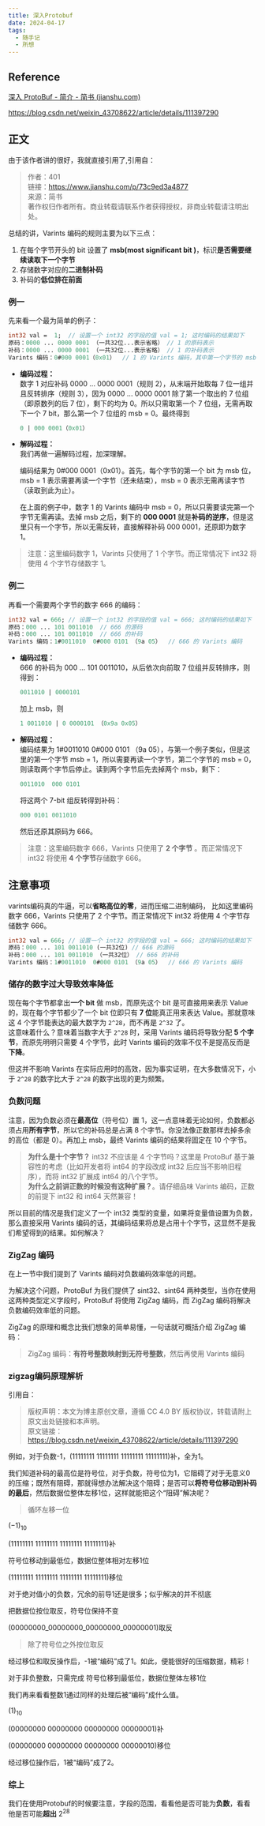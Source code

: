```yaml
---
title: 深入Protobuf
date: 2024-04-17
tags:
  - 随手记
  - 所想
---
```

## Reference

[深入 ProtoBuf - 简介 - 简书 (jianshu.com)](https://www.jianshu.com/p/a24c88c0526a)

https://blog.csdn.net/weixin_43708622/article/details/111397290

## 正文

由于该作者讲的很好，我就直接引用了,引用自：

>作者：401  
>链接：https://www.jianshu.com/p/73c9ed3a4877  
>来源：简书  
>著作权归作者所有。商业转载请联系作者获得授权，非商业转载请注明出处。

总结的讲，Varints 编码的规则主要为以下三点：

1. 在每个字节开头的 bit 设置了 **msb(most significant bit )**，标识**是否需要继续读取下一个字节**
2. 存储数字对应的**二进制补码**
3. 补码的**低位排在前面**
### 例一

先来看一个最为简单的例子：

```protobuf
int32 val =  1;  // 设置一个 int32 的字段的值 val = 1; 这时编码的结果如下
原码：0000 ... 0000 0001 （一共32位...表示省略） // 1 的原码表示
补码：0000 ... 0000 0001 （一共32位...表示省略） // 1 的补码表示
Varints 编码：0#000 0001（0x01）  // 1 的 Varints 编码，其中第一个字节的 msb = 0
```

- **编码过程：**  
    数字 1 对应补码 0000 ... 0000 0001（规则 2），从末端开始取每 7 位一组并且反转排序（规则 3），因为 0000 ... 0000 0001 除了第一个取出的 7 位组（即原数列的后 7 位），剩下的均为 0。所以只需取第一个 7 位组，无需再取下一个 7 bit，那么第一个 7 位组的 msb = 0。最终得到
    
    ```protobuf
    0 | 000 0001（0x01） 
    ```
    
- **解码过程：**  
    我们再做一遍解码过程，加深理解。
    
    编码结果为 0#000 0001（0x01）。首先，每个字节的第一个 bit 为 msb 位，msb = 1 表示需要再读一个字节（还未结束），msb = 0 表示无需再读字节（读取到此为止）。
    
    在上面的例子中，数字 1 的 Varints 编码中 msb = 0，所以只需要读完第一个字节无需再读。去掉 msb 之后，剩下的 **000 0001** 就是**补码的逆序**，但是这里只有一个字节，所以无需反转，直接解释补码 000 0001，还原即为数字 1。
    

> 注意：这里编码数字 1，Varints 只使用了 1 个字节。而正常情况下 int32 将使用 4 个字节存储数字 1。

### 例二

再看一个需要两个字节的数字 666 的编码：

```protobuf
int32 val = 666; // 设置一个 int32 的字段的值 val = 666; 这时编码的结果如下
原码：000 ... 101 0011010  // 666 的源码
补码：000 ... 101 0011010  // 666 的补码
Varints 编码：1#0011010  0#000 0101 （9a 05）  // 666 的 Varints 编码

```

- **编码过程：**  
    666 的补码为 000 ... 101 0011010，从后依次向前取 7 位组并反转排序，则得到：
    
    ```protobuf
    0011010 | 0000101
    ```
    
    加上 msb，则
    
    ```protobuf
    1 0011010 | 0 0000101 （0x9a 0x05）
    ```
    
- **解码过程：**  
    编码结果为 1#0011010 0#000 0101 （9a 05），与第一个例子类似，但是这里的第一个字节 msb = 1，所以需要再读一个字节，第二个字节的 msb = 0，则读取两个字节后停止。读到两个字节后先去掉两个 msb，剩下：
    
    ```protobuf
    0011010  000 0101
    ```
    
    将这两个 7-bit 组反转得到补码：
    
    ```protobuf
    000 0101 0011010
    ```
    
    然后还原其原码为 666。
    

> 注意：这里编码数字 666，Varints 只使用了 **2 个字节** 。而正常情况下 int32 将使用 **4 个字节**存储数字 666。

## 注意事项

varints编码真的牛逼，可以**省略高位的零**，进而压缩二进制编码，
比如这里编码数字 666，Varints 只使用了 2 个字节。而正常情况下 int32 将使用 4 个字节存储数字 666。

```protobuf
int32 val = 666; // 设置一个 int32 的字段的值 val = 666; 这时编码的结果如下
原码：000 ... 101 0011010 (一共32位) // 666 的源码
补码：000 ... 101 0011010 （一共32位） // 666 的补码
Varints 编码：1#0011010  0#000 0101 （9a 05）  // 666 的 Varints 编码
```


### 储存的数字过大导致效率降低

现在每个字节都拿出**一个 bit** 做 msb，而原先这个 bit 是可直接用来表示 Value 的，现在每个字节都少了一个 bit 位即只有 **7 位**能真正用来表达 Value。那就意味这 4 个字节能表达的最大数字为 `2^28`，而不再是 `2^32` 了。  
这意味着什么？意味着当数字大于 `2^28` 时，采用 Varints 编码将导致分配 **5 个字节**，而原先明明只需要 4 个字节，此时 Varints 编码的效率不仅不是提高反而是**下降**。

但这并不影响 Varints 在实际应用时的高效，因为事实证明，在大多数情况下，小于 `2^28` 的数字比大于 `2^28` 的数字出现的更为频繁。


### 负数问题


注意，因为负数必须在**最高位**（符号位）置 1，这一点意味着无论如何，负数都必须占用**所有字节**，所以它的补码总是占满 8 个字节。你没法像正数那样去掉多余的高位（都是 0）。再加上 msb，最终 Varints 编码的结果将固定在 10 个字节。

> **为什么是十个字节？** int32 不应该是 4 个字节吗？这里是 ProtoBuf 基于兼容性的考虑（比如开发者将 int64 的字段改成 int32 后应当不影响旧程序），而将 int32 扩展成 int64 的八个字节。  
> **为什么之前讲正数的时候没有这种扩展？**。请仔细品味 Varints 编码，正数的前提下 int32 和 int64 天然兼容！

所以目前的情况是我们定义了一个 int32 类型的变量，如果将变量值设置为负数，那么直接采用 Varints 编码的话，其编码结果将总是占用十个字节，这显然不是我们希望得到的结果。如何解决？

###  ZigZag 编码

在上一节中我们提到了 Varints 编码对负数编码效率低的问题。

为解决这个问题，ProtoBuf 为我们提供了 sint32、sint64 两种类型，当你在使用这两种类型定义字段时，ProtoBuf 将使用 ZigZag 编码，而 ZigZag 编码将解决负数编码效率低的问题。

ZigZag 的原理和概念比我们想象的简单易懂，一句话就可概括介绍 ZigZag 编码：

> ZigZag 编码：**有符号整数映射到无符号整数**，然后再使用 Varints 编码

### zigzag编码原理解析

引用自：

>版权声明：本文为博主原创文章，遵循 CC 4.0 BY 版权协议，转载请附上原文出处链接和本声明。                     
>原文链接：https://blog.csdn.net/weixin_43708622/article/details/111397290

例如，对于负数-1，(11111111 11111111 11111111 11111111)补，全为1。

我们知道补码的最高位是符号位，对于负数，符号位为1，它阻碍了对于无意义0的压缩；既然有阻碍，那就得想办法解决这个阻碍；是否可以**将符号位移动到补码的最后**，然后数据位整体左移1位，这样就能把这个“阻碍”解决呢？

>循环左移一位

$(-1)_{10}$

(11111111 11111111 11111111 11111111)补

符号位移动到最低位，数据位整体相对左移1位

(11111111 11111111 11111111 11111111)移位

对于绝对值小的负数，冗余的前导1还是很多；似乎解决的并不彻底

把数据位按位取反，符号位保持不变

(00000000_00000000_00000000_00000001)取反

>除了符号位之外按位取反

经过移位和取反操作后，-1被“编码”成了1。如此，便能很好的压缩数据，精彩！

对于非负整数，只需完成 符号位移到最低位，数据位整体左移1位

我们再来看看整数1通过同样的处理后被“编码”成什么值。

$(1)_{10}$

(00000000 00000000 00000000 00000001)补

(00000000 00000000 00000000 00000010)移位

经过移位操作后，1被“编码”成了2。

### 综上

我们在使用Protobuf的时候要注意，字段的范围，看看他是否可能为**负数**，看看他是否可能**超出** $2^{28}$

